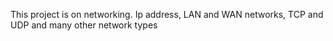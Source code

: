 This project is on networking. Ip address, LAN and WAN networks, TCP and UDP and many other network types